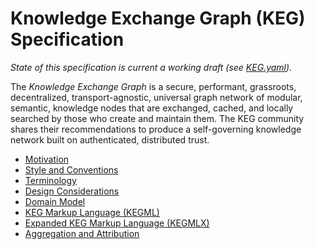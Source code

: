 # Knowledge Exchange Graph (KEG) Specification

*State of this specification is current a working draft (see
[KEG.yaml]).*

The *Knowledge Exchange Graph* is a secure, performant, grassroots, decentralized, transport-agnostic, universal graph network of modular, semantic, knowledge nodes that are exchanged, cached, and locally searched by those who create and maintain them. The KEG community shares their recommendations to produce a self-governing knowledge network built on authenticated, distributed trust.

* [Motivation](/28)
* [Style and Conventions](/37)
* [Terminology](/54)
* [Design Considerations](/9)
* [Domain Model](/10)
* [KEG Markup Language (KEGML)](/50)
* [Expanded KEG Markup Language (KEGMLX)](/17)
* [Aggregation and Attribution](/5)

[KEG.yaml]: KEG.yaml
